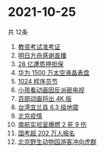 # 2021-10-25
  共 12条

  <!-- BEGIN -->
  <!-- 最后更新时间:Mon Oct 25 2021 15:09:36 GMT+0000 (Coordinated Universal Time) -->
  1. [教资考试准考证](https://www.zhihu.com/search?q=教资)
1. [明日方舟感谢直播](https://www.zhihu.com/search?q=明日方舟)
1. [28 亿遭质押担保](https://www.zhihu.com/search?q=28亿)
1. [华为 1500 万太空液晶表盘](https://www.zhihu.com/search?q=太空液晶表盘)
1. [1024 程序员节](https://www.zhihu.com/search?q=程序员节)
1. [小孩看动画因反派砸电视](https://www.zhihu.com/search?q=动画片)
1. [百部动画将出 4K 版](https://www.zhihu.com/search?q=中国动画)
1. [台湾宜兰县 6.3 级地震](https://www.zhihu.com/search?q=台湾地震)
1. [北京疫情](https://www.zhihu.com/search?q=北京疫情)
1. [南航实验室爆燃 2 死 9 伤](https://www.zhihu.com/search?q=南京航空航天大学)
1. [国考超 202 万人报名](https://www.zhihu.com/search?q=国考)
1. [北京野生动物园游客冲向虎群](https://www.zhihu.com/search?q=北京野生动物园)
  <!-- END -->
  